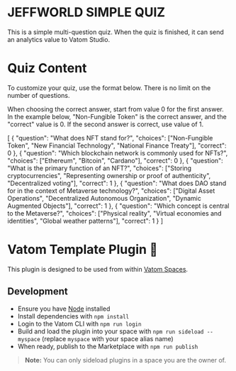 # JEFFWORLD SIMPLE QUIZ

This is a simple multi-question quiz. When the quiz is finished, it can send an analytics value to Vatom Studio.

# Quiz Content

To customize your quiz, use the format below. There is no limit on the number of questions.

When choosing the correct answer, start from value 0 for the first answer. In the example below, "Non-Fungible Token" is the correct answer, and the "correct" value is 0. If the second answer is correct, use value of 1.

[
    {
        "question": "What does NFT stand for?",
        "choices": ["Non-Fungible Token", "New Financial Technology", "National Finance Treaty"],
        "correct": 0
    },
    {
        "question": "Which blockchain network is commonly used for NFTs?",
        "choices": ["Ethereum", "Bitcoin", "Cardano"],
        "correct": 0
    },
    {
        "question": "What is the primary function of an NFT?",
        "choices": ["Storing cryptocurrencies", "Representing ownership or proof of authenticity", "Decentralized voting"],
        "correct": 1
    },
    {
        "question": "What does DAO stand for in the context of Metaverse technology?",
        "choices": ["Digital Asset Operations", "Decentralized Autonomous Organization", "Dynamic Augmented Objects"],
        "correct": 1
    },
    {
        "question": "Which concept is central to the Metaverse?",
        "choices": ["Physical reality", "Virtual economies and identities", "Global weather patterns"],
        "correct": 1
    }
]


# Vatom Template Plugin 🔌

This plugin is designed to be used from within [Vatom Spaces](https://vatom.com).

## Development

- Ensure you have [Node](https://nodejs.org) installed
- Install dependencies with `npm install`
- Login to the Vatom CLI with `npm run login`
- Build and load the plugin into your space with `npm run sideload -- myspace` (replace `myspace` with your space alias name)
- When ready, publish to the Marketplace with `npm run publish`

> **Note:** You can only sideload plugins in a space you are the owner of.
